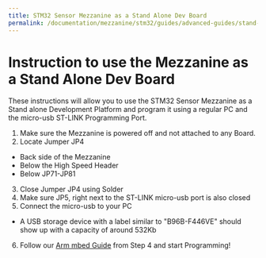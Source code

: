 ```yaml
---
title: STM32 Sensor Mezzanine as a Stand Alone Dev Board
permalink: /documentation/mezzanine/stm32/guides/advanced-guides/stand-alone.md.html
---
```


# Instruction to use the Mezzanine as a Stand Alone Dev Board

These instructions will allow you to use the STM32 Sensor Mezzanine as a Stand alone Development Platform and program it using a regular PC and the micro-usb ST-LINK Programming Port.

1. Make sure the Mezzanine is powered off and not attached to any Board.
2. Locate Jumper JP4
  - Back side of the Mezzanine
  - Below the High Speed Header
  - Below JP71-JP81
3. Close Jumper JP4 using Solder
4. Make sure JP5, right next to the ST-LINK micro-usb port is also closed
5. Connect the micro-usb to your PC
  - A USB storage device with a label similar to "B96B-F446VE" should show up with a capacity of around 532Kb
6. Follow our [Arm mbed Guide](/mezzanine/stm32/guides/beginner-guides/arm-mbed.md) from Step 4 and start Programming!
